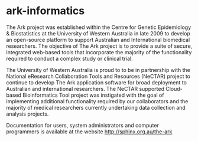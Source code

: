 # ark-informatics
The Ark project was established within the Centre for Genetic Epidemiology & Biostatistics at the University of Western Australia in late 2009 to develop an open-source platform to support Australian and International biomedical researchers. The objective of The Ark project is to provide a suite of secure, integrated web-based tools that incorporate the majority of the functionality required to conduct a complex study or clinical trial.

The University of Western Australia is proud to to be in partnership with the National eResearch Collaboration Tools and Resources (NeCTAR) project to continue to develop The Ark application software for broad deployment to Australian and international researchers. The NeCTAR supported Cloud-based Bioinformatics Tool project was instigated with the goal of implementing additional functionality required by our collaborators and the majority of medical researchers currently undertaking data collection and analysis projects.

Documentation for users, system administrators and computer programmers is available at the website http://sphinx.org.au/the-ark 
